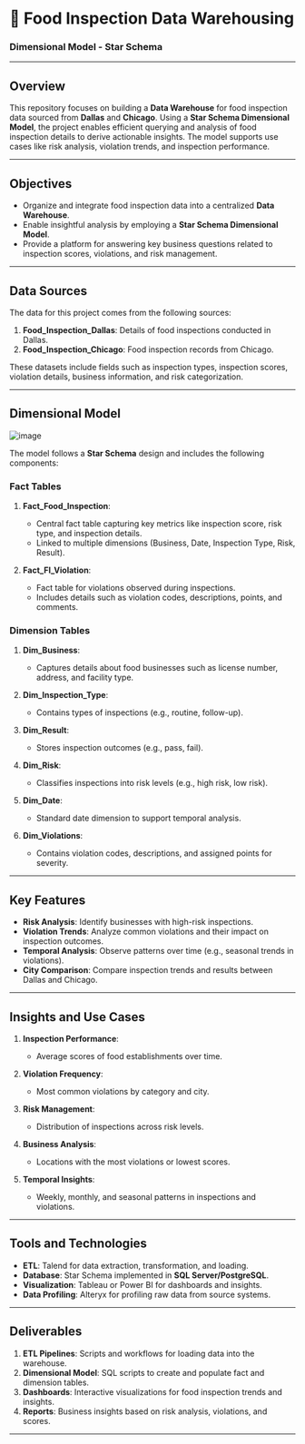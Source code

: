 # 🍴 Food Inspection Data Warehousing  
### Dimensional Model - Star Schema  

---

## Overview  
This repository focuses on building a **Data Warehouse** for food inspection data sourced from **Dallas** and **Chicago**. Using a **Star Schema Dimensional Model**, the project enables efficient querying and analysis of food inspection details to derive actionable insights. The model supports use cases like risk analysis, violation trends, and inspection performance.

---

## Objectives  
- Organize and integrate food inspection data into a centralized **Data Warehouse**.  
- Enable insightful analysis by employing a **Star Schema Dimensional Model**.  
- Provide a platform for answering key business questions related to inspection scores, violations, and risk management.  

---

## Data Sources  
The data for this project comes from the following sources:  
1. **Food_Inspection_Dallas**: Details of food inspections conducted in Dallas.  
2. **Food_Inspection_Chicago**: Food inspection records from Chicago.  

These datasets include fields such as inspection types, inspection scores, violation details, business information, and risk categorization.  

---

## Dimensional Model  
![image](https://github.com/user-attachments/assets/2a9ac1d1-6811-4def-bfe8-f4e4d0e6ebdf)

The model follows a **Star Schema** design and includes the following components:  

### Fact Tables  
1. **Fact_Food_Inspection**:  
   - Central fact table capturing key metrics like inspection score, risk type, and inspection details.  
   - Linked to multiple dimensions (Business, Date, Inspection Type, Risk, Result).  

2. **Fact_FI_Violation**:  
   - Fact table for violations observed during inspections.  
   - Includes details such as violation codes, descriptions, points, and comments.  

### Dimension Tables  
1. **Dim_Business**:  
   - Captures details about food businesses such as license number, address, and facility type.  

2. **Dim_Inspection_Type**:  
   - Contains types of inspections (e.g., routine, follow-up).  

3. **Dim_Result**:  
   - Stores inspection outcomes (e.g., pass, fail).  

4. **Dim_Risk**:  
   - Classifies inspections into risk levels (e.g., high risk, low risk).  

5. **Dim_Date**:  
   - Standard date dimension to support temporal analysis.  

6. **Dim_Violations**:  
   - Contains violation codes, descriptions, and assigned points for severity.  

---

## Key Features  

- **Risk Analysis**: Identify businesses with high-risk inspections.  
- **Violation Trends**: Analyze common violations and their impact on inspection outcomes.  
- **Temporal Analysis**: Observe patterns over time (e.g., seasonal trends in violations).  
- **City Comparison**: Compare inspection trends and results between Dallas and Chicago.  

---

## Insights and Use Cases  

1. **Inspection Performance**:  
   - Average scores of food establishments over time.  

2. **Violation Frequency**:  
   - Most common violations by category and city.  

3. **Risk Management**:  
   - Distribution of inspections across risk levels.  

4. **Business Analysis**:  
   - Locations with the most violations or lowest scores.  

5. **Temporal Insights**:  
   - Weekly, monthly, and seasonal patterns in inspections and violations.  

---

## Tools and Technologies  

- **ETL**: Talend for data extraction, transformation, and loading.  
- **Database**: Star Schema implemented in **SQL Server/PostgreSQL**.  
- **Visualization**: Tableau or Power BI for dashboards and insights.  
- **Data Profiling**: Alteryx for profiling raw data from source systems.  

---

## Deliverables  

1. **ETL Pipelines**: Scripts and workflows for loading data into the warehouse.  
2. **Dimensional Model**: SQL scripts to create and populate fact and dimension tables.  
3. **Dashboards**: Interactive visualizations for food inspection trends and insights.  
4. **Reports**: Business insights based on risk analysis, violations, and scores.  

---
